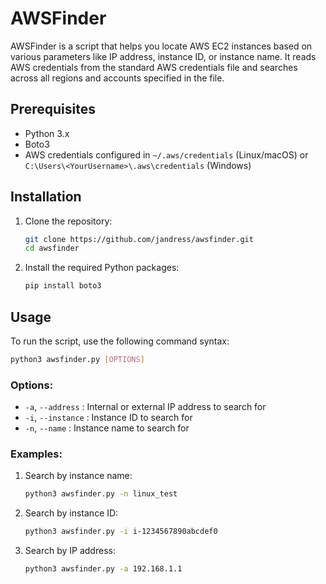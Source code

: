 # AWSFinder

AWSFinder is a script that helps you locate AWS EC2 instances based on various parameters like IP address, instance ID, or instance name. It reads AWS credentials from the standard AWS credentials file and searches across all regions and accounts specified in the file.

## Prerequisites

- Python 3.x
- Boto3
- AWS credentials configured in `~/.aws/credentials` (Linux/macOS) or `C:\Users\<YourUsername>\.aws\credentials` (Windows)

## Installation

1. Clone the repository:
   ```sh
   git clone https://github.com/jandress/awsfinder.git
   cd awsfinder
   ```

2. Install the required Python packages:
   ```sh
   pip install boto3
   ```

## Usage

To run the script, use the following command syntax:

```sh
python3 awsfinder.py [OPTIONS]
```

### Options:

- `-a`, `--address` : Internal or external IP address to search for
- `-i`, `--instance` : Instance ID to search for
- `-n`, `--name` : Instance name to search for

### Examples:

1. Search by instance name:
   ```sh
   python3 awsfinder.py -n linux_test
   ```

2. Search by instance ID:
   ```sh
   python3 awsfinder.py -i i-1234567890abcdef0
   ```

3. Search by IP address:
   ```sh
   python3 awsfinder.py -a 192.168.1.1
   ```

